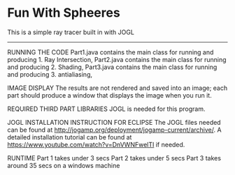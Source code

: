 # Fun With Spheeres
This is a simple ray tracer built in with JOGL

------------------------------------------------------------------------------------------------------
RUNNING THE CODE
	Part1.java contains the main class for running and producing 1. Ray Intersection, 
	Part2.java contains the main class for running and producing 2. Shading, 
	Part3.java contains the main class for running and producing 3. antialiasing, 
	
	
IMAGE DISPLAY
	The results are not rendered and saved into an image; each part should produce a window that displays the image when you run it.

REQUIRED THIRD PART LIBRARIES
	JOGL is needed for this program. 
	
JOGL INSTALLATION INSTRUCTION FOR ECLIPSE
	The JOGL files needed can be found at http://jogamp.org/deployment/jogamp-current/archive/. A detailed installation tutorial can be found at
	https://www.youtube.com/watch?v=DnVWNFwelTI  if needed.
	
RUNTIME
	Part 1 takes under 3 secs
	Part 2 takes under 5 secs
	Part 3 takes around 35 secs on a windows machine
	
	
